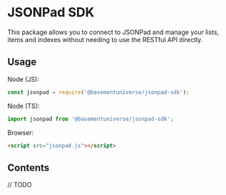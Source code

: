 # JSONPad SDK

This package allows you to connect to JSONPad and manage your lists, items and indexes without needing to use the RESTful API directly.

## Usage

Node (JS):

```js
const jsonpad = require('@basementuniverse/jsonpad-sdk');
```

Node (TS):

```ts
import jsonpad from '@basementuniverse/jsonpad-sdk';
```

Browser:

```html
<script src="jsonpad.js"></script>
```

## Contents

// TODO

